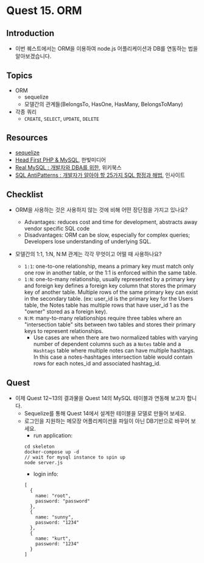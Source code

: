 # Quest 15. ORM


## Introduction
* 이번 퀘스트에서는 ORM을 이용하여 node.js 어플리케이션과 DB를 연동하는 법을 알아보겠습니다.

## Topics
* ORM
  * sequelize
  * 모델간의 관계들(BelongsTo, HasOne, HasMany, BelongsToMany)
* 각종 쿼리
  * `CREATE`, `SELECT`, `UPDATE`, `DELETE`

## Resources
* [sequelize](http://docs.sequelizejs.com/en/latest/)
* [Head First PHP & MySQL](http://www.yes24.com/24/Goods/3831680?Acode=101), 한빛미디어
* [Real MySQL : 개발자와 DBA를 위한](http://www.yes24.com/24/Goods/6960931?Acode=101), 위키북스
* [SQL AntiPatterns : 개발자가 알아야 할 25가지 SQL 함정과 해법](http://www.yes24.com/24/Goods/5269099?Acode=101), 인사이트

## Checklist
* ORM을 사용하는 것은 사용하지 않는 것에 비해 어떤 장단점을 가지고 있나요?
  * Advantages: reduces cost and time for development, abstracts away vendor specific SQL code
  * Disadvantages: ORM can be slow, especially for complex queries; Developers lose understanding of underlying SQL.

* 모델간의 1:1, 1:N, N:M 관계는 각각 무엇이고 어떨 때 사용하나요?
  * `1:1`: one-to-one relationship, means a primary key must match only one row in another table, or the 1:1 is enforced within the same table.
  * `1:N`: one-to-many relationship, usually represented by a primary key and foreign key defines a foreign key column that stores the primary key of another table. Multiple rows of the same primary key can exist in the secondary table. (ex: user_id is the primary key for the Users table, the Notes table has multiple rows that have user_id 1 as the "owner" stored as a foreign key).
  * `N:M`: many-to-many relationships require three tables where an "intersection table" sits between two tables and stores their primary keys to represent relationships. 
    * Use cases are when there are two normalized tables with varying number of dependent columns such as a `Notes` table and a `Hashtags` table where multiple notes can have multiple hashtags. In this case a notes-hashtages intersection table would contain rows for each notes_id and associated hashtag_id.

## Quest
* 이제 Quest 12~13의 결과물을 Quest 14의 MySQL 테이블과 연동해 보고자 합니다.
  * Sequelize를 통해 Quest 14에서 설계한 테이블을 모델로 만들어 보세요.
  * 로그인을 지원하는 메모장 어플리케이션을 파일이 아닌 DB기반으로 바꾸어 보세요.
    * run application:
    ```
    cd skeleton
    docker-compose up -d
    // wait for mysql instance to spin up
    node server.js
    ```
    * login info:
    ```
    [
      {
        name: "root",
        password: "password"
      },
      {
        name: "sunny",
        password: "1234"
      },
      {
        name: "kurt",
        password: "1234"
      }
    ]

    ```


